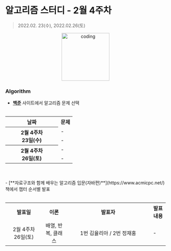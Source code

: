 # 알고리즘 스터디 - 2월 4주차

> 2022.02. 23(수), 2022.02.26(토)

<p align="center">
  <img src="https://user-images.githubusercontent.com/66001046/152260938-51b1334f-297f-4092-8f37-f02dc9cd3a07.png" alt="coding" width="150px" />
</p>



### Algorithm

- [**백준**](https://www.acmicpc.net/) 사이트에서 알고리즘 문제 선택<br><br>
<table>
	<tr>
		<th align="center">날짜</th>
		<th align="center">문제</th>
	</tr>
	<tr>
		<th rowspan="2" align="center" width="150px">
		2월 4주차<br>23일(수)
		</th>
		<td> - </td>
	</tr>
	<tr>
		<td> - </td>
	</tr>
	<tr>
		<th rowspan="2" align="center" width="150px">
		2월 4주차<br>26일(토)
		</th>
		<td>-</td>
	</tr>
	<tr>
		<td>-</td>
	</tr>
</table>
<br><br>
- [**자료구조와 함께 배우는 알고리즘 입문(자바편)**](https://www.acmicpc.net/) 책에서 챕터 순서별 발표<br><br>
<table>
	<tr>
		<th>발표일</th>
		<th>이론</th>
		<th width="250px">발표자</th>
		<th>발표내용</th>
	</tr>
	<tr>
		<td align="center" width="100px">2월 4주차<br>26일(토)</td>
		<td align="center">배열, 반복, 클래스</td>
		<td align="center">1번 김율리아 / 2번 정재홍</td>
		<td>-</td>
</table>

